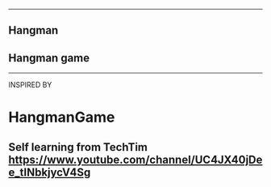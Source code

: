 --------------------------
Hangman
--------------------------
Hangman game
--------------------------

--------------------------
INSPIRED BY
# HangmanGame
Self learning from TechTim
https://www.youtube.com/channel/UC4JX40jDee_tINbkjycV4Sg
---------------------------
